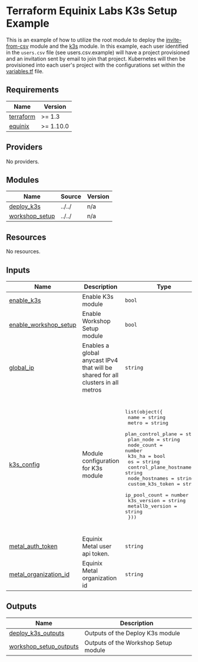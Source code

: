 # Terraform Equinix Labs K3s Setup Example

This is an example of how to utilize the root module to deploy the [invite-from-csv](https://github.com/equinix-labs/terraform-equinix-labs/tree/main/modules/invite-from-csv) module and the [k3s](https://github.com/equinix-labs/terraform-equinix-metal-k3s) module. In this example, each user identified in the `users.csv` file (see users.csv.example) will have a project provisioned and an invitation sent by email to join that project. Kubernetes will then be provisioned into each user's project with the configurations set within the [variables.tf](./variables.tf) file.

<!-- BEGIN_TF_DOCS -->
## Requirements

| Name | Version |
|------|---------|
| <a name="requirement_terraform"></a> [terraform](#requirement\_terraform) | >= 1.3 |
| <a name="requirement_equinix"></a> [equinix](#requirement\_equinix) | >= 1.10.0 |

## Providers

No providers.

## Modules

| Name | Source | Version |
|------|--------|---------|
| <a name="module_deploy_k3s"></a> [deploy\_k3s](#module\_deploy\_k3s) | ../../ | n/a |
| <a name="module_workshop_setup"></a> [workshop\_setup](#module\_workshop\_setup) | ../../ | n/a |

## Resources

No resources.

## Inputs

| Name | Description | Type | Default | Required |
|------|-------------|------|---------|:--------:|
| <a name="input_enable_k3s"></a> [enable\_k3s](#input\_enable\_k3s) | Enable K3s module | `bool` | `true` | no |
| <a name="input_enable_workshop_setup"></a> [enable\_workshop\_setup](#input\_enable\_workshop\_setup) | Enable Workshop Setup module | `bool` | `true` | no |
| <a name="input_global_ip"></a> [global\_ip](#input\_global\_ip) | Enables a global anycast IPv4 that will be shared for all clusters in all metros | `string` | `false` | no |
| <a name="input_k3s_config"></a> [k3s\_config](#input\_k3s\_config) | Module configuration for K3s module | <pre>list(object({<br>    name                    = string<br>    metro                   = string<br>    plan_control_plane      = string<br>    plan_node               = string<br>    node_count              = number<br>    k3s_ha                  = bool<br>    os                      = string<br>    control_plane_hostnames = string<br>    node_hostnames          = string<br>    custom_k3s_token        = string<br>    ip_pool_count           = number<br>    k3s_version             = string<br>    metallb_version         = string<br>  }))</pre> | <pre>[<br>  {<br>    "control_plane_hostnames": "k3s-cp",<br>    "custom_k3s_token": "",<br>    "ip_pool_count": 1,<br>    "k3s_ha": false,<br>    "k3s_version": "v1.4.stable.1",<br>    "metallb_version": "",<br>    "metro": "SV",<br>    "name": "k3s-cluster",<br>    "node_count": 3,<br>    "node_hostnames": "k3s-node",<br>    "os": "debian_11",<br>    "plan_control_plane": "c3.small.x86",<br>    "plan_node": "c3.small.x86"<br>  }<br>]</pre> | no |
| <a name="input_metal_auth_token"></a> [metal\_auth\_token](#input\_metal\_auth\_token) | Equinix Metal user api token. | `string` | n/a | yes |
| <a name="input_metal_organization_id"></a> [metal\_organization\_id](#input\_metal\_organization\_id) | Equinix Metal organization id | `string` | n/a | yes |

## Outputs

| Name | Description |
|------|-------------|
| <a name="output_deploy_k3s_outputs"></a> [deploy\_k3s\_outputs](#output\_deploy\_k3s\_outputs) | Outputs of the Deploy K3s module |
| <a name="output_workshop_setup_outputs"></a> [workshop\_setup\_outputs](#output\_workshop\_setup\_outputs) | Outputs of the Workshop Setup module |
<!-- END_TF_DOCS -->
